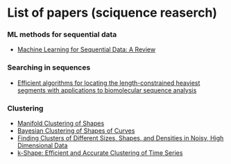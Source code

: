 # List of papers (sciquence reaserch)

### ML methods for sequential data
 * [Machine Learning for Sequential Data: A Review](http://web.engr.oregonstate.edu/~tgd/publications/mlsd-ssspr.pdf)
 
 
### Searching in sequences
* [Efficient algorithms for locating the
length-constrained heaviest segments
with applications to biomolecular
sequence analysis](http://www.csie.ntu.edu.tw/~kmchao/papers/2002_jcss.pdf)

### Clustering
* [Manifold Clustering of Shapes](http://www.cs.ucr.edu/~eamonn/ManifoldShapeClustering.pdf)
* [Bayesian Clustering of Shapes of Curves](https://arxiv.org/pdf/1504.00377.pdf)
* [Finding Clusters of Different Sizes, Shapes, and Densities in Noisy,
High Dimensional Data](http://www-users.cs.umn.edu/~kumar/papers/SIAM_snn.pdf)
* [k-Shape: Efficient and Accurate Clustering of Time Series](http://www1.cs.columbia.edu/~jopa/Papers/PaparrizosSIGMOD2015.pdf)
